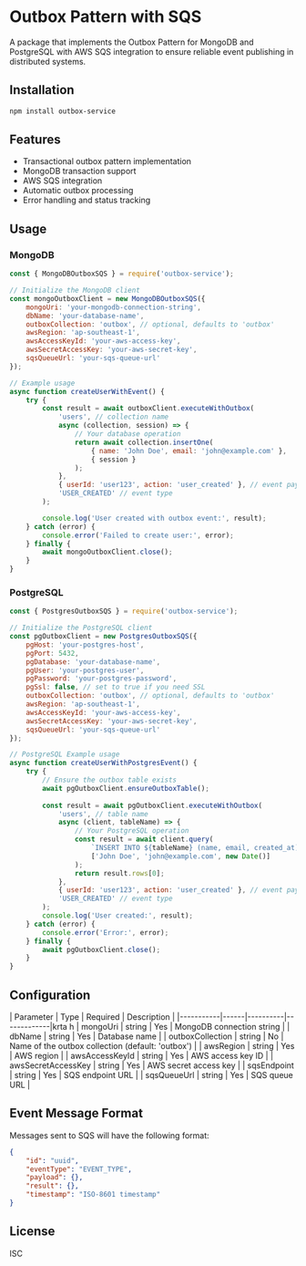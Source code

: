 # Outbox Pattern with SQS
A package that implements the Outbox Pattern for MongoDB and PostgreSQL with AWS SQS integration to ensure reliable event publishing in distributed systems.

## Installation

```bash
npm install outbox-service
```

## Features

- Transactional outbox pattern implementation
- MongoDB transaction support
- AWS SQS integration
- Automatic outbox processing
- Error handling and status tracking

## Usage

### MongoDB

```javascript
const { MongoDBOutboxSQS } = require('outbox-service');

// Initialize the MongoDB client
const mongoOutboxClient = new MongoDBOutboxSQS({
    mongoUri: 'your-mongodb-connection-string',
    dbName: 'your-database-name',
    outboxCollection: 'outbox', // optional, defaults to 'outbox'
    awsRegion: 'ap-southeast-1',
    awsAccessKeyId: 'your-aws-access-key',
    awsSecretAccessKey: 'your-aws-secret-key',
    sqsQueueUrl: 'your-sqs-queue-url'
});

// Example usage
async function createUserWithEvent() {
    try {
        const result = await outboxClient.executeWithOutbox(
            'users', // collection name
            async (collection, session) => {
                // Your database operation
                return await collection.insertOne(
                    { name: 'John Doe', email: 'john@example.com' },
                    { session }
                );
            },
            { userId: 'user123', action: 'user_created' }, // event payload
            'USER_CREATED' // event type
        );

        console.log('User created with outbox event:', result);
    } catch (error) {
        console.error('Failed to create user:', error);
    } finally {
        await mongoOutboxClient.close();
    }
}
```
### PostgreSQL

```javascript
const { PostgresOutboxSQS } = require('outbox-service');

// Initialize the PostgreSQL client
const pgOutboxClient = new PostgresOutboxSQS({
    pgHost: 'your-postgres-host',
    pgPort: 5432,
    pgDatabase: 'your-database-name',
    pgUser: 'your-postgres-user',
    pgPassword: 'your-postgres-password',
    pgSsl: false, // set to true if you need SSL
    outboxCollection: 'outbox', // optional, defaults to 'outbox'
    awsRegion: 'ap-southeast-1',
    awsAccessKeyId: 'your-aws-access-key',
    awsSecretAccessKey: 'your-aws-secret-key',
    sqsQueueUrl: 'your-sqs-queue-url'
});

// PostgreSQL Example usage
async function createUserWithPostgresEvent() {
    try {
        // Ensure the outbox table exists
        await pgOutboxClient.ensureOutboxTable();
        
        const result = await pgOutboxClient.executeWithOutbox(
            'users', // table name
            async (client, tableName) => {
                // Your PostgreSQL operation
                const result = await client.query(
                    `INSERT INTO ${tableName} (name, email, created_at) VALUES ($1, $2, $3) RETURNING *`,
                    ['John Doe', 'john@example.com', new Date()]
                );
                return result.rows[0];
            },
            { userId: 'user123', action: 'user_created' }, // event payload
            'USER_CREATED' // event type
        );
        console.log('User created:', result);
    } catch (error) {
        console.error('Error:', error);
    } finally {
        await pgOutboxClient.close();
    }
}
```

## Configuration

| Parameter | Type | Required | Description |
|-----------|------|----------|-------------|krta h
| mongoUri | string | Yes | MongoDB connection string |
| dbName | string | Yes | Database name |
| outboxCollection | string | No | Name of the outbox collection (default: 'outbox') |
| awsRegion | string | Yes | AWS region |
| awsAccessKeyId | string | Yes | AWS access key ID |
| awsSecretAccessKey | string | Yes | AWS secret access key |
| sqsEndpoint | string | Yes | SQS endpoint URL |
| sqsQueueUrl | string | Yes | SQS queue URL |

## Event Message Format

Messages sent to SQS will have the following format:

```json
{
    "id": "uuid",
    "eventType": "EVENT_TYPE",
    "payload": {},
    "result": {},
    "timestamp": "ISO-8601 timestamp"
}
```

## License

ISC